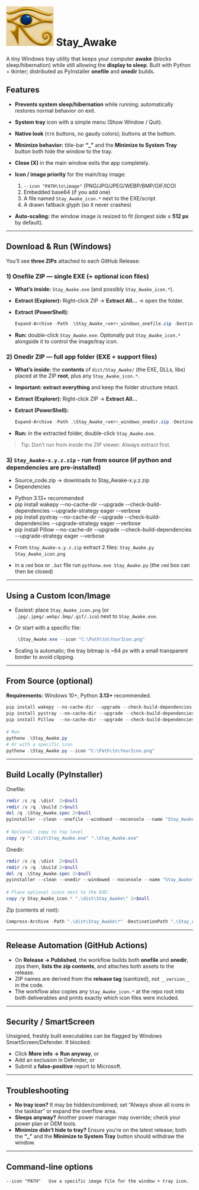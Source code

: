 # <img src="./Stay_Awake_icon.png" width="128" alt="Stay Awake icon"> Stay\_Awake

A tiny Windows tray utility that keeps your computer **awake** (blocks sleep/hibernation) while still allowing the **display to sleep**. Built with Python + tkinter; distributed as PyInstaller **onefile** and **onedir** builds.

## Features

* **Prevents system sleep/hibernation** while running; automatically restores normal behavior on exit.
* **System tray** icon with a simple menu (Show Window / Quit).
* **Native look** (`ttk` buttons, no gaudy colors); buttons at the bottom.
* **Minimize behavior:** title-bar **“\_”** and the **Minimize to System Tray** button both hide the window to the tray.
* **Close (X)** in the main window exits the app completely.
* **Icon / image priority** for the main/tray image:

  1. `--icon "PATH\to\image"` (PNG/JPG/JPEG/WEBP/BMP/GIF/ICO)
  2. Embedded base64 (if you add one)
  3. A file named `Stay_Awake_icon.*` next to the EXE/script
  4. A drawn fallback glyph (so it never crashes)
* **Auto-scaling:** the window image is resized to fit (longest side ≤ **512 px** by default).

---

## Download & Run (Windows)

You’ll see **three ZIPs** attached to each GitHub Release:

### 1) Onefile ZIP — single EXE (+ optional icon files)

* **What’s inside:** `Stay_Awake.exe` (and possibly `Stay_Awake_icon.*`).
* **Extract (Explorer):** Right-click ZIP -> **Extract All…** -> open the folder.
* **Extract (PowerShell):**

  ```powershell
  Expand-Archive -Path .\Stay_Awake_<ver>_windows_onefile.zip -DestinationPath .\Stay_Awake_onefile -Force
  ```
* **Run:** double-click `Stay_Awake.exe`.
  Optionally put `Stay_Awake_icon.*` alongside it to control the image/tray icon.

### 2) Onedir ZIP — full app folder (EXE + support files)

* **What’s inside:** the **contents** of `dist/Stay_Awake/` (the EXE, DLLs, libs) placed at the ZIP **root**, plus any `Stay_Awake_icon.*`.
* **Important:** **extract everything** and keep the folder structure intact.
* **Extract (Explorer):** Right-click ZIP -> **Extract All…**
* **Extract (PowerShell):**

  ```powershell
  Expand-Archive -Path .\Stay_Awake_<ver>_windows_onedir.zip -DestinationPath .\Stay_Awake_onedir -Force
  ```
* **Run:** in the extracted folder, double-click `Stay_Awake.exe`.

> Tip: Don’t run from inside the ZIP viewer. Always extract first.

### 3) `Stay_Awake-x.y.z.zip` - run from source (if python and dependencies are pre-installed)

* Source_code.zip -> downloads to Stay_Awake-x.y.z.zip
* Dependencies
- Python 3.13+ recommended
- pip install wakepy --no-cache-dir --upgrade --check-build-dependencies --upgrade-strategy eager --verbose
- pip install pystray --no-cache-dir --upgrade --check-build-dependencies --upgrade-strategy eager --verbose
- pip install Pillow --no-cache-dir --upgrade --check-build-dependencies --upgrade-strategy eager --verbose
* From `Stay_Awake-x.y.z.zip` extract 2 files: `Stay_Awake.py` `Stay_Awake_icon.png`
- in a `cmd` box or `.bat` file run `pythonw.exe Stay_Awake.py` (the `cmd` box can then be closed)


---

## Using a Custom Icon/Image

* Easiest: place `Stay_Awake_icon.png` (or `.jpg/.jpeg/.webp/.bmp/.gif/.ico`) next to `Stay_Awake.exe`.
* Or start with a specific file:

  ```powershell
  .\Stay_Awake.exe --icon "C:\Path\to\YourIcon.png"
  ```
* Scaling is automatic; the tray bitmap is \~64 px with a small transparent border to avoid clipping.

---

## From Source (optional)

**Requirements:** Windows 10+, Python **3.13+** recommended.

```powershell
pip install wakepy --no-cache-dir --upgrade --check-build-dependencies --upgrade-strategy eager --verbose
pip install pystray --no-cache-dir --upgrade --check-build-dependencies --upgrade-strategy eager --verbose
pip install Pillow  --no-cache-dir --upgrade --check-build-dependencies --upgrade-strategy eager --verbose

# Run
pythonw .\Stay_Awake.py
# Or with a specific icon
pythonw .\Stay_Awake.py --icon "C:\Path\to\YourIcon.png"
```

---

## Build Locally (PyInstaller)

Onefile:

```powershell
rmdir /s /q .\dist  2>$null
rmdir /s /q .\build 2>$null
del /q .\Stay_Awake.spec 2>$null
pyinstaller --clean --onefile --windowed --noconsole --name "Stay_Awake" Stay_Awake.py

# Optional: copy to top level
copy /y ".\dist\Stay_Awake.exe" ".\Stay_Awake.exe"
```

Onedir:

```powershell
rmdir /s /q .\dist  2>$null
rmdir /s /q .\build 2>$null
del /q .\Stay_Awake.spec 2>$null
pyinstaller --clean --onedir --windowed --noconsole --name "Stay_Awake" Stay_Awake.py

# Place optional icons next to the EXE:
copy /y Stay_Awake_icon.* ".\dist\Stay_Awake\" 2>$null
```

Zip (contents at root):

```powershell
Compress-Archive -Path ".\dist\Stay_Awake\*" -DestinationPath ".\Stay_Awake_onedir.zip" -Force -CompressionLevel Optimal
```

---

## Release Automation (GitHub Actions)

* On **Release -> Published**, the workflow builds both **onefile** and **onedir**, zips them, **lists the zip contents**, and attaches both assets to the release.
* ZIP names are derived from the **release tag** (sanitized), not `__version__` in the code.
* The workflow also copies any `Stay_Awake_icon.*` at the repo root into both deliverables and prints exactly which icon files were included.

---

## Security / SmartScreen

Unsigned, freshly built executables can be flagged by Windows SmartScreen/Defender. If blocked:

* Click **More info -> Run anyway**, or
* Add an exclusion in Defender, or
* Submit a **false-positive** report to Microsoft.

---

## Troubleshooting

* **No tray icon?** It may be hidden/combined; set “Always show all icons in the taskbar” or expand the overflow area.
* **Sleeps anyway?** Another power manager may override; check your power plan or OEM tools.
* **Minimize didn’t hide to tray?** Ensure you’re on the latest release; both the **“\_”** and the **Minimize to System Tray** button should withdraw the window.

---

## Command-line options

```
--icon "PATH"   Use a specific image file for the window + tray icon.
```
